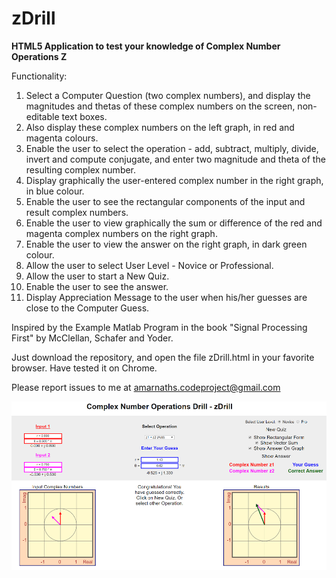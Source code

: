 # zDrill
<b>HTML5 Application to test your knowledge of Complex Number Operations Z</b>

Functionality:
<ol>
   <li> Select a Computer Question (two complex numbers), and display the magnitudes and 
        thetas of these complex numbers on the screen, non-editable text boxes. </li>
   <li> Also display these complex numbers on the left graph, in red and magenta colours. </li>
   <li> Enable the user to select the operation - add, subtract, multiply, divide, 
        invert and compute conjugate, and enter two magnitude and theta of the resulting 
        complex number. </li>
   <li> Display graphically the user-entered complex number in the right graph, in blue colour. </li>
   <li> Enable the user to see the rectangular components of the input and result complex 
        numbers. </li>
   <li> Enable the user to view graphically the sum or difference of the red and magenta 
        complex numbers on the right graph. </li>
   <li> Enable the user to view the answer on the right graph, in dark green colour. </li>
   <li> Allow the user to select User Level - Novice or Professional. </li>
   <li> Allow the user to start a New Quiz. </li>
   <li> Enable the user to see the answer. </li>
   <li> Display Appreciation Message to the user when his/her guesses are close 
         to the Computer Guess. </li>
 </ol>

Inspired by the Example Matlab Program in the book "Signal Processing First" by McClellan, Schafer and Yoder.

Just download the repository, and open the file zDrill.html in your favorite browser. Have tested it on Chrome.

Please report issues to me at amarnaths.codeproject@gmail.com

![Image of zDrill](https://github.com/amarnaths0005/zDrill/blob/master/zDrill/zDrill.png)
